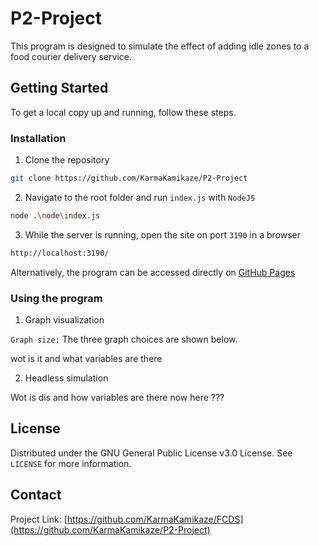 # P2-Project

This program is designed to simulate the effect of adding idle zones to a food courier delivery service.

<!-- GETTING STARTED -->
 ## Getting Started
 
 To get a local copy up and running, follow these steps. 
 
 ### Installation 

 1. Clone the repository

```sh
git clone https://github.com/KarmaKamikaze/P2-Project
```
 2. Navigate to the root folder and run `index.js` with `NodeJS`

```sh
node .\node\index.js
```

 3. While the server is running, open the site on port `3190` in a browser 

```sh
http://localhost:3190/
```

Alternatively, the program can be accessed directly on [GitHub Pages](https://www.youtube.com/watch?v=dQw4w9WgXcQ)

### Using the program

 1. Graph visualization

`Graph size:` The three graph choices are shown below.


wot is it and what variables are there

 2. Headless simulation

Wot is dis and how variables are there now here ???


 <!-- LICENSE -->
 ## License
 
 Distributed under the GNU General Public License v3.0 License. See `LICENSE` for more information. 


 <!-- CONTACT --> 
 ## Contact 
 
 Project Link: [https://github.com/KarmaKamikaze/FCDS](https://github.com/KarmaKamikaze/P2-Project)
